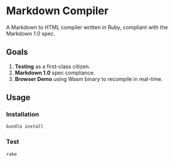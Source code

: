 # Markdown Compiler

A Markdown to HTML compiler written in Ruby, compliant with the Markdown 1.0 spec.

## Goals

1. **Testing** as a first-class citizen.
2. **Markdown 1.0** spec compliance.
3. **Browser Demo** using Wasm binary to recompile in real-time.

## Usage

### Installation

```bash
bundle install
```

### Test

```bash
rake
```